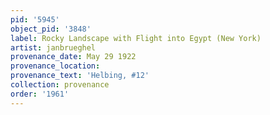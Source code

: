 ```yaml
---
pid: '5945'
object_pid: '3848'
label: Rocky Landscape with Flight into Egypt (New York)
artist: janbrueghel
provenance_date: May 29 1922
provenance_location:
provenance_text: 'Helbing, #12'
collection: provenance
order: '1961'
---
```

